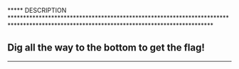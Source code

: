 ***** DESCRIPTION *****************************************************************************************************************************************

## Dig all the way to the bottom to get the flag!

***************************************************************************************************************************************************************************